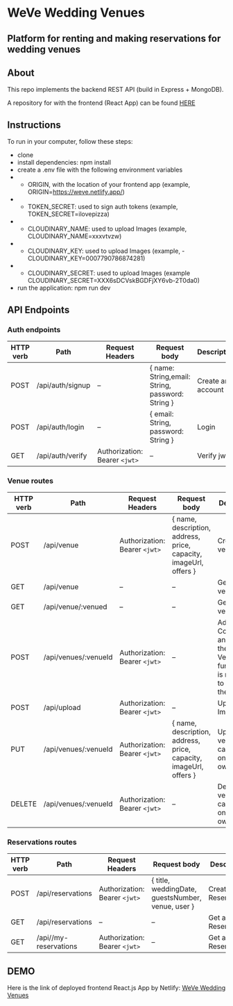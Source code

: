 # WeVe Wedding Venues

## Platform for renting and making reservations for wedding venues

## About
This repo implements the backend REST API (build in Express + MongoDB).

A repository for with the frontend (React App) can be found [HERE](https://github.com/tulip-hunters/weve-wedding-planner-app-client)

## Instructions
To run in your computer, follow these steps:

- clone
- install dependencies: npm install
- create a .env file with the following environment variables
- - ORIGIN, with the location of your frontend app (example, ORIGIN=https://weve.netlify.app/)
- - TOKEN_SECRET: used to sign auth tokens (example, TOKEN_SECRET=ilovepizza)
- - CLOUDINARY_NAME: used to upload Images (example, CLOUDINARY_NAME=xxxvtvzw)
- - CLOUDINARY_KEY: used to upload Images (example, - CLOUDINARY_KEY=0007790786874281)
- - CLOUDINARY_SECRET: used to upload Images (example CLOUDINARY_SECRET=XXX6sDCVskBGDFjXY6vb-2T0da0)
- run the application: npm run dev

## API Endpoints

### Auth endpoints
| HTTP verb | Path             | Request Headers               | Request body                                     | Description       |
| --------- | ---------------- | ----------------------------- | ------------------------------------------------ | ----------------- |
| POST      | /api/auth/signup | –                             | { name: String,email: String, password: String } | Create an account |
| POST      | /api/auth/login  | –                             | { email: String, password: String }              | Login             |
| GET       | /api/auth/verify | Authorization: Bearer `<jwt>` | –                                                | Verify jwt        |

### Venue routes

| HTTP verb | Path                 | Request Headers               | Request body                                                      | Description                                                                                 |
| --------- | -------------------- | ----------------------------- | ----------------------------------------------------------------- | ------------------------------------------------------------------------------------------- |
| POST      | /api/venue           | Authorization: Bearer `<jwt>` | { name, description, address, price, capacity, imageUrl, offers } | Create new venue                                                                            |
| GET       | /api/venue           | –                             | –                                                                 | Get all venue                                                                               |
| GET       | /api/venue/:venued   | –                             | –                                                                 | Get venuedetails                                                                            |
| POST      | /api/venues/:venueId | Authorization: Bearer `<jwt>` | –                                                                 | Add Comments and likes to the Venue(This functionality is restricted to owner of the venue) |
| POST      | /api/upload          | Authorization: Bearer `<jwt>` | –                                                                 | Upload Images                                                                               |
| PUT       | /api/venues/:venueId | Authorization: Bearer `<jwt>` | { name, description, address, price, capacity, imageUrl, offers } | Update a venue(User can update only their own Venue)                                        |
| DELETE    | /api/venues/:venueId | Authorization: Bearer `<jwt>` | –                                                                 | Delete a venue (User can delete only their own Venue)   


### Reservations routes

| HTTP verb | Path                  | Request Headers               | Request body                                                                | Description              |
| --------- | ----------------------| ----------------------------- | --------------------------------------------------------------------------- | ------------------------ |
| POST      | /api/reservations     | Authorization: Bearer `<jwt>` | { title, weddingDate, guestsNumber, venue, user }                           | Create new Reservation   |
| GET       | /api/reservations     | –                             | –                                                                           | Get all Reservations     |
| GET       | /api//my-reservations | Authorization: Bearer `<jwt>` | –                                                                           | Get all user Reservations|

## DEMO
Here is the link of deployed frontend React.js App by Netlify: [WeVe Wedding Venues](https://weve.netlify.app/)